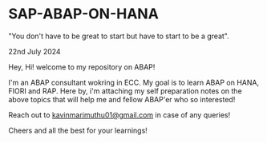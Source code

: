 # SAP-ABAP-ON-HANA

"You don't have to be great to start but have to start to be a great".

22nd July 2024

Hey, Hi! welcome to my repository on ABAP!

I'm an ABAP consultant wokring in ECC. My goal is to learn ABAP on HANA, FIORI and RAP. 
Here by, i'm attaching my self preparation notes on the above topics that will help me and fellow ABAP'er who so interested!

Reach out to kavinmarimuthu01@gmail.com in case of any queries!

Cheers and all the best for your learnings!
